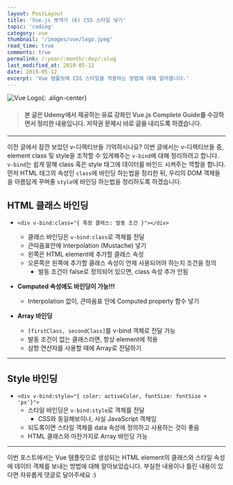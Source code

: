 ```yaml
---
layout: PostLayout
title: 'Vue.js 뽀개기 (6) CSS 스타일 넣기'
topic: 'coding'
category: vue
thumbnail: '/images/vue/logo.jpeg'
read_time: true
comments: true
permalink: /:year/:month/:day/:slug
last_modified_at: 2019-05-12
date: 2019-05-12
excerpt: 'Vue 템플릿에 CSS 스타일을 적용하는 방법에 대해 알아봅니다.'
---
```


![Vue Logo](https://github.com/chansbro/chansbro.github.io/blob/master/assets/images/vue_logo.jpeg?raw=true){: .align-center}

> #### 본 글은 Udemy에서 제공하는 유료 강좌인 Vue.js Complete Guide를 수강하면서 정리한 내용입니다. 저작권 문제시 바로 글을 내리도록 하겠습니다.

---

이전 글에서 잠깐 보았던 v-디렉티브들 기억하시나요?
이번 글에서는 v-디렉티브들 중, element class 및 style을 조작할 수 있게해주는 `v-bind`에 대해 정리하려고 합니다.
`v-bind`는 쉽게 말해 class 혹은 style 태그에 데이터를 바인드 시켜주는 역할을 합니다.
먼저 HTML 태그의 속성인 `class`에 바인딩 하는법을 정리한 뒤,
우리의 DOM 객체들을 아름답게 꾸며줄 `style`에 바인딩 하는법을 정리하도록 하겠습니다.

## HTML 클래스 바인딩

- `<div v-bind:class="{ 특정 클래스: 발동 조건 }"></div>`

  - 클래스 바인딩은 `v-bind:class`로 객체를 전달
  - 큰따옴표안에 Interpolation (Mustache) 넣기
  - 왼쪽은 HTML element에 추가할 클래스 속성
  - 오른쪽은 왼쪽에 추가할 클래스 속성이 언제 사용되어야 하는지 조건을 정의
    - 발동 조건이 false로 정의되어 있으면, class 속성 추가 안됨

- **Computed 속성에도 바인딩이 가능!!!**

  - Interpolation 없이, 큰따옴표 안에 Computed property 함수 넣기

- **Array 바인딩**
  - `[firstClass, secondClass]`를 v-bind 객체로 전달 가능
  - 발동 조건이 없는 클래스라면, 항상 element에 적용
  - 삼항 연산자를 사용할 때에 Array로 전달하기

---

## Style 바인딩

- `<div v-bind:style="{ color: activeColor, fontSize: fontSize + 'px'}">`
  - 스타일 바인딩은 `v-bind:style`로 객체를 전달
    - CSS와 동일해보이나, 사실 JavaScript 객체임
  - 되도록이면 스타일 객체를 data 속성에 정의하고 사용하는 것이 좋음
  - HTML 클래스와 마찬가지로 Array 바인딩 가능

---

이번 포스트에서는 Vue 템플릿으로 생성되는 HTML element의 클래스와 스타일 속성에 데이터 객체를 보내는 방법에 대해 알아보았습니다.
부실한 내용이나 틀린 내용이 있다면 자유롭게 댓글로 달아주세요 :)
